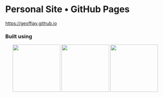 # Personal Site • GitHub Pages

https://geoffjay.github.io

### Built using

<div align="center">
  <img src="https://upload.wikimedia.org/wikipedia/commons/thumb/d/d5/Rust_programming_language_black_logo.svg/106px-Rust_programming_language_black_logo.svg.png" width="150" />
  <img src="https://yew.rs/img/logo.png" width="150" />
  <img src="https://upload.wikimedia.org/wikipedia/commons/thumb/d/d5/Tailwind_CSS_Logo.svg/240px-Tailwind_CSS_Logo.svg.png" width="150" />
</div>
